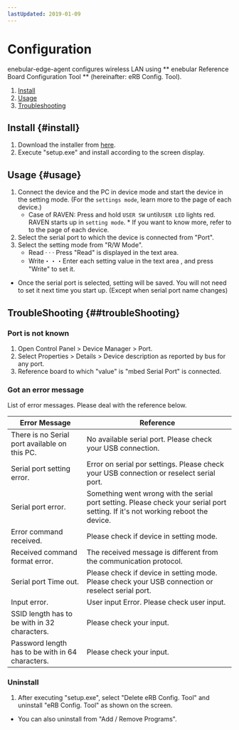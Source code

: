 ```yaml
---
lastUpdated: 2019-01-09
---
```


# Configuration

enebular-edge-agent configures wireless LAN using ** enebular Reference Board Configuration Tool ** (hereinafter: eRB Config. Tool).

1. [Install](#install)
1. [Usage](#usage)
1. [Troubleshooting](#troubleShooting)

## Install {#install}

1. Download the installer from [here](https://download.enebular.com/eRB-Config-Tool/eRBConfigTool.msi).
1. Execute "setup.exe" and install according to the screen display.

## Usage {#usage}


1. Connect the device and the PC in device mode and start the device in the setting mode. (For the `settings mode`, learn more to the page of each device.)
    - Case of RAVEN:  Press and hold `USER SW` until`USER LED` lights red. RAVEN starts up in `setting mode`. 
    \* If you want to know more, refer to to the page of each device.
1. Select the serial port to which the device is connected from "Port".
1. Select the setting mode from "R/W Mode".
    - Read · · · Press "Read" is displayed in the text area.
    - Write・・・Enter each setting value in the text area , and press "Write" to set it.

- Once the serial port is selected, setting will be saved. You will not need to set it next time you start up. (Except when serial port name changes)

## TroubleShooting {##troubleShooting}

### Port is not known

1. Open Control Panel > Device Manager > Port.
1. Select Properties > Details > Device description as reported by bus for any port.
1. Reference board to which "value" is "mbed Serial Port" is connected.

### Got an error message

List of error messages. Please deal with the reference below.

| Error Message                                    | Reference                                                                                                                        |
| ------------------------------------------------ | -------------------------------------------------------------------------------------------------------------------------------- |
| There is no Serial port available on this PC.    | No available serial port. Please check your USB connection.                                                                      |
| Serial port setting error.                       | Error on serial por settings. Please check your USB connection or reselect serial port.                                          |
| Serial port error.                               | Something went wrong with the serial port setting. Please check your serial port setting. If it's not working reboot the device. |
| Error command received.                          | Please check if device in setting mode.                                                                                          |
| Received command format error.                   | The received message is different from the communication protocol.                                                               |
| Serial port Time out.                            | Please check if device in setting mode. Please check your USB connection or reselect serial port.                                |
| Input error.                                     | User input Error. Please check user input.                                                                                       |
| SSID length has to be with in 32 characters.     | Please check your input.                                                                                                         |
| Password length has to be with in 64 characters. | Please check your input.                                                                                                         |

### Uninstall

1. After executing "setup.exe", select "Delete eRB Config. Tool" and uninstall "eRB Config. Tool" as shown on the screen.

- You can also uninstall from "Add / Remove Programs".
